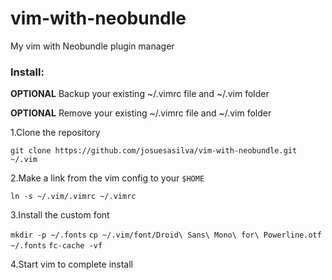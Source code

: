 vim-with-neobundle
==================

My vim with Neobundle plugin manager

### Install:

**OPTIONAL** Backup your existing ~/.vimrc file and ~/.vim folder

**OPTIONAL** Remove your existing ~/.vimrc file and ~/.vim folder

1.Clone the repository

`git clone https://github.com/josuesasilva/vim-with-neobundle.git ~/.vim`

2.Make a link from the vim config to your `$HOME`

`ln -s ~/.vim/.vimrc ~/.vimrc`

3.Install the custom font

`mkdir -p ~/.fonts`
`cp ~/.vim/font/Droid\ Sans\ Mono\ for\ Powerline.otf ~/.fonts`
`fc-cache -vf`

4.Start vim to complete install
